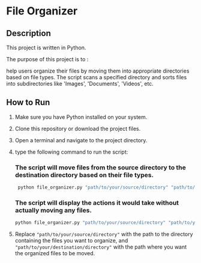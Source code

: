 # File Organizer

## Description

This project is written in Python.

The purpose of this project is to :

help users organize their files by moving them into appropriate directories based on file types. The script scans a specified directory and sorts files into subdirectories like 'Images', 'Documents', 'Videos', etc.

## How to Run

1. Make sure you have Python installed on your system.  
2. Clone this repository or download the project files.  
3. Open a terminal and navigate to the project directory.
4. type the following command to run the script:

    ### The script will move files from the source directory to the destination directory based on their file types.
    ```bash
     python file_organizer.py "path/to/your/source/directory" "path/to/your/destination/directory"
    ```

    ### The script will display the actions it would take without actually moving any files.
    ```bash
    python file_organizer.py "path/to/your/source/directory" "path/to/your/destination/directory" --simulate
    ```
5. Replace `"path/to/your/source/directory"` with the path to the directory containing the files you want to organize, and `"path/to/your/destination/directory"` with the path where you want the organized files to be moved.